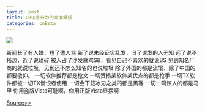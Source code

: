 ```yaml
---
layout: post
title: CB访客行为的高度概括
categories: cnBeta
---
```


![](https://ws1.sinaimg.cn/large/4b91f9d5gy1fvsoi6id7mj20st0hodnt.jpg)

新闻长了有人嫌、短了遭人骂
新了说未经证实乱发，旧了说发的人无知
远了说不搭边，近了说琐碎
被人占了沙发就骂SB，看见自己不喜欢的就说BS
见到知名厂商的就说垃圾，见到还不怎么知名的也说垃圾
除了外国的都是流氓、除了中国的都要敬仰。
一切软件推荐都是枪文
一切赞扬某软件某优点的都是枪手
一切TX软件都被一切TX憎恨者使用
一切会下载冰刃之类的都是黑客
一切一鸣惊人的都是马甲
你用盗版Vista可耻啊，你用正版Vista显摆啊

[Source>>](http://www.cnbeta.com/modules.php?name=News&file=article&mode=flat&sid=22384)